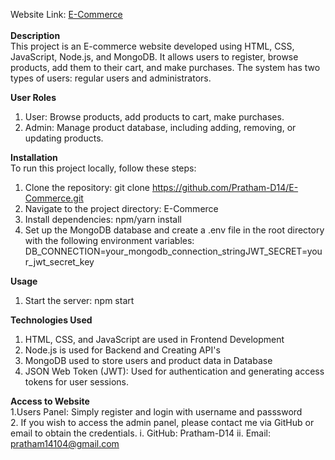 Website Link: <a href="https://pratham-d14.github.io/E-Commerce/">E-Commerce</a><br> <br>
<b>Description </b><br>
This project is an E-commerce website developed using HTML, CSS, JavaScript, Node.js, and MongoDB. It allows users to register, browse products, add them to their cart, and make purchases. The system has two types of users: regular users and administrators.

<b>User Roles</b>
1. User: Browse products, add products to cart, make purchases.
2. Admin: Manage product database, including adding, removing, or updating products.
 


<b>Installation</b><br>
To run this project locally, follow these steps:  
1. Clone the repository: git clone https://github.com/Pratham-D14/E-Commerce.git
2. Navigate to the project directory: E-Commerce
3. Install dependencies: npm/yarn install
4. Set up the MongoDB database and create a .env file in the root directory with the following environment variables: DB_CONNECTION=your_mongodb_connection_stringJWT_SECRET=your_jwt_secret_key


<b>Usage</b>
1. Start the server: npm start

<b>Technologies Used</b>
1. HTML, CSS, and JavaScript are used in Frontend Development
2. Node.js is used for Backend and Creating API's
3. MongoDB used to store users and product data in Database
4. JSON Web Token (JWT): Used for authentication and generating access tokens for user sessions.

<b>Access to Website</b> <br>
 1.Users Panel: Simply register and login with username and passsword <br>
 2. If you wish to access the admin panel, please contact me via GitHub or email to obtain the credentials.
 i. GitHub: Pratham-D14
 ii. Email: pratham14104@gmail.com
